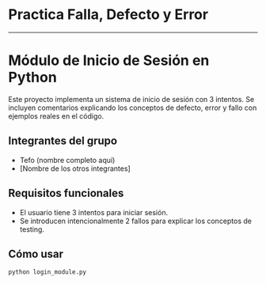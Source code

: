 # Practica Falla, Defecto y Error
---
# Módulo de Inicio de Sesión en Python

Este proyecto implementa un sistema de inicio de sesión con 3 intentos. Se incluyen comentarios explicando los conceptos de defecto, error y fallo con ejemplos reales en el código.

## Integrantes del grupo

- Tefo (nombre completo aquí)
- [Nombre de los otros integrantes]

## Requisitos funcionales

- El usuario tiene 3 intentos para iniciar sesión.
- Se introducen intencionalmente 2 fallos para explicar los conceptos de testing.

## Cómo usar

```bash
python login_module.py

